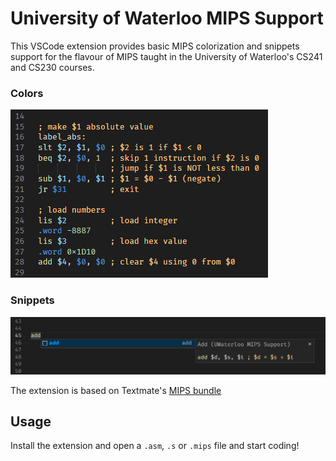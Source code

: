 # University of Waterloo MIPS Support

This VSCode extension provides basic MIPS colorization and snippets support for the flavour of MIPS taught in the University of Waterloo's CS241 and CS230 courses.

### Colors

![colours](assets/colour.png)

### Snippets

![snippets](assets/snippet.png)

The extension is based on Textmate's [MIPS bundle](https://github.com/textmate/mips.tmbundle)

## Usage

Install the extension and open a `.asm`, `.s` or `.mips` file and start coding!
